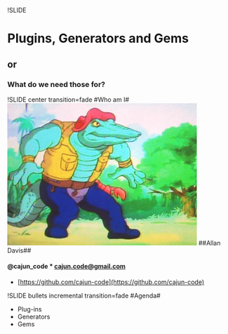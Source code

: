 !SLIDE 
# Plugins, Generators and Gems #

## or ##

### What do we need those for? ###

!SLIDE center transition=fade
#Who am I#
![ALT Leatherhead](Leatherhead.jpg)
##Allan Davis##
#### @cajun_code * cajun.code@gmail.com
* [https://github.com/cajun-code](https://github.com/cajun-code) 


!SLIDE bullets incremental transition=fade
#Agenda#

* Plug-ins
* Generators
* Gems